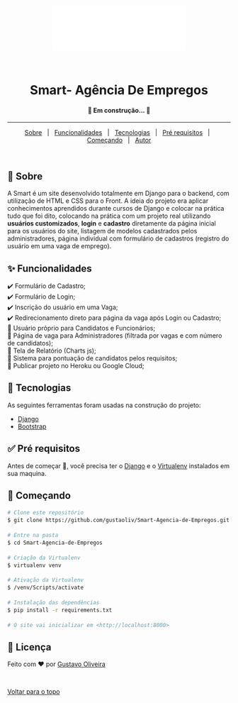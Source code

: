 <div align="center" id="top"> 
  <img src="core/static/images/logo.png" alt="Smart   Agência De Empregos" />

  &#xa0;

  <!-- <a href="https://smartagênciadeempregos.netlify.com">Demo</a> -->
</div>

<h1 align="center">Smart- Agência De Empregos</h1>



<!-- Status -->

 <h4 align="center"> 
	🚧 Em construção... 🚧
</h4> 

<hr>

<p align="center">
  <a href="#dart-sobre">Sobre</a> &#xa0; | &#xa0; 
  <a href="#sparkles-funcionalidades">Funcionalidades</a> &#xa0; | &#xa0;
  <a href="#rocket-tecnologias">Tecnologias</a> &#xa0; | &#xa0;
  <a href="#white_check_mark-pré-requesitos">Pré requisitos</a> &#xa0; | &#xa0;
  <a href="#checkered_flag-começando">Começando</a> &#xa0; | &#xa0;
  <a href="https://github.com/gutaoliv" target="_blank">Autor</a>
</p>

<br>

## :dart: Sobre ##

A Smart é um site desenvolvido totalmente em Django para o backend, com utilização de HTML e CSS para o Front. A ideia do projeto era aplicar conhecimentos aprendidos durante cursos de Django e colocar na prática tudo que foi dito, colocando na prática com um projeto real utilizando **usuários customizados**, **login** e **cadastro** diretamente da página inicial para os usuários do site, listagem de modelos cadastrados pelos administradores, página individual com formulário de cadastros (registro do usuário em uma vaga de emprego).

## :sparkles: Funcionalidades ##

:heavy_check_mark: Formulário de Cadastro;\
:heavy_check_mark: Formulário de Login;\
:heavy_check_mark: Inscrição do usuário em uma Vaga;\
:heavy_check_mark: Redirecionamento direto para página da vaga após Login ou Cadastro;\
:construction: Usuário próprio para Candidatos e Funcionários;\
:construction: Página de vaga para Administradores (filtrada por vagas e com número de candidatos);\
:construction: Tela de Relatório (Charts js);\
:construction: Sistema para pontuação de candidatos pelos requisitos;\
:construction: Publicar projeto no Heroku ou Google Cloud;

## :rocket: Tecnologias ##

As seguintes ferramentas foram usadas na construção do projeto:

- [Django](https://www.djangoproject.com/)
- [Bootstrap](https://getbootstrap.com/)

## :white_check_mark: Pré requisitos ##

Antes de começar :checkered_flag:, você precisa ter o [Django](https://www.djangoproject.com/) e o [Virtualenv](https://virtualenv.pypa.io/en/latest/#) instalados em sua maquina.

## :checkered_flag: Começando ##

```bash
# Clone este repositório
$ git clone https://github.com/gustaoliv/Smart-Agencia-de-Empregos.git

# Entre na pasta
$ cd Smart-Agencia-de-Empregos

# Criação da Virtualenv
$ virtualenv venv

# Ativação da Virtualenv
$ /venv/Scripts/activate

# Instalação das dependências
$ pip install -r requirements.txt

# O site vai inicializar em <http://localhost:8000>
```

## :memo: Licença ##

Feito com :heart: por <a href="https://github.com/gustaoliv" target="_blank">Gustavo Oliveira</a>

&#xa0;

<a href="#top">Voltar para o topo</a>
